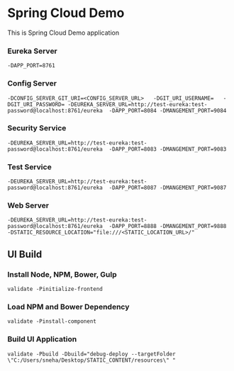 # Spring Cloud Demo

This is Spring Cloud Demo application

### Eureka Server
      
    -DAPP_PORT=8761
       
### Config Server
      
    -DCONFIG_SERVER_GIT_URI=<CONFIG_SERVER_URL>   -DGIT_URI_USERNAME=   -DGIT_URI_PASSWORD= -DEUREKA_SERVER_URL=http://test-eureka:test-password@localhost:8761/eureka  -DAPP_PORT=8084 -DMANGEMENT_PORT=9084
       
### Security Service
      
    -DEUREKA_SERVER_URL=http://test-eureka:test-password@localhost:8761/eureka  -DAPP_PORT=8083 -DMANGEMENT_PORT=9083
       
### Test Service
      
    -DEUREKA_SERVER_URL=http://test-eureka:test-password@localhost:8761/eureka  -DAPP_PORT=8087 -DMANGEMENT_PORT=9087
       
### Web Server
      
    -DEUREKA_SERVER_URL=http://test-eureka:test-password@localhost:8761/eureka  -DAPP_PORT=8888 -DMANGEMENT_PORT=9888  -DSTATIC_RESOURCE_LOCATION="file:///<STATIC_LOCATION_URL>/"
    


## UI Build
   
### Install Node, NPM, Bower, Gulp
  
    validate -Pinitialize-frontend

### Load NPM and Bower Dependency
  
    validate -Pinstall-component
  
### Build UI Application
  
    validate -Pbuild -Dbuild="debug-deploy --targetFolder \"C:/Users/sneha/Desktop/STATIC_CONTENT/resources\" "
